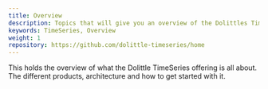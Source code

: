 ```yaml
---
title: Overview
description: Topics that will give you an overview of the Dolittles TimeSeries offering 
keywords: TimeSeries, Overview
weight: 1
repository: https://github.com/dolittle-timeseries/home
---
```

This holds the overview of what the Dolittle TimeSeries offering is all about. The different
products, architecture and how to get started with it.